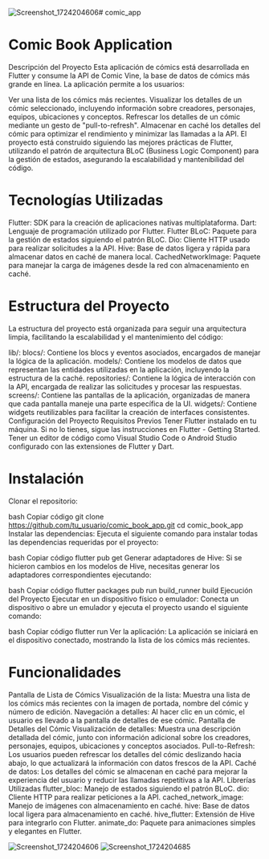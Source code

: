 ![Screenshot_1724204606](https://github.com/user-attachments/assets/fedf9063-96f0-4004-9dda-4e447212a907)# comic_app

# Comic Book Application

Descripción del Proyecto
Esta aplicación de cómics está desarrollada en Flutter y consume la API de Comic Vine, la base de datos de cómics más grande en línea. La aplicación permite a los usuarios:

Ver una lista de los cómics más recientes.
Visualizar los detalles de un cómic seleccionado, incluyendo información sobre creadores, personajes, equipos, ubicaciones y conceptos.
Refrescar los detalles de un cómic mediante un gesto de "pull-to-refresh".
Almacenar en caché los detalles del cómic para optimizar el rendimiento y minimizar las llamadas a la API.
El proyecto está construido siguiendo las mejores prácticas de Flutter, utilizando el patrón de arquitectura BLoC (Business Logic Component) para la gestión de estados, asegurando la escalabilidad y mantenibilidad del código.

# Tecnologías Utilizadas

Flutter: SDK para la creación de aplicaciones nativas multiplataforma.
Dart: Lenguaje de programación utilizado por Flutter.
Flutter BLoC: Paquete para la gestión de estados siguiendo el patrón BLoC.
Dio: Cliente HTTP usado para realizar solicitudes a la API.
Hive: Base de datos ligera y rápida para almacenar datos en caché de manera local.
CachedNetworkImage: Paquete para manejar la carga de imágenes desde la red con almacenamiento en caché.

# Estructura del Proyecto

La estructura del proyecto está organizada para seguir una arquitectura limpia, facilitando la escalabilidad y el mantenimiento del código:

lib/:
blocs/: Contiene los blocs y eventos asociados, encargados de manejar la lógica de la aplicación.
models/: Contiene los modelos de datos que representan las entidades utilizadas en la aplicación, incluyendo la estructura de la caché.
repositories/: Contiene la lógica de interacción con la API, encargada de realizar las solicitudes y procesar las respuestas.
screens/: Contiene las pantallas de la aplicación, organizadas de manera que cada pantalla maneje una parte específica de la UI.
widgets/: Contiene widgets reutilizables para facilitar la creación de interfaces consistentes.
Configuración del Proyecto
Requisitos Previos
Tener Flutter instalado en tu máquina. Si no lo tienes, sigue las instrucciones en Flutter - Getting Started.
Tener un editor de código como Visual Studio Code o Android Studio configurado con las extensiones de Flutter y Dart.

# Instalación

Clonar el repositorio:

bash
Copiar código
git clone https://github.com/tu_usuario/comic_book_app.git
cd comic_book_app
Instalar las dependencias:
Ejecuta el siguiente comando para instalar todas las dependencias requeridas por el proyecto:

bash
Copiar código
flutter pub get
Generar adaptadores de Hive:
Si se hicieron cambios en los modelos de Hive, necesitas generar los adaptadores correspondientes ejecutando:

bash
Copiar código
flutter packages pub run build_runner build
Ejecución del Proyecto
Ejecutar en un dispositivo físico o emulador:
Conecta un dispositivo o abre un emulador y ejecuta el proyecto usando el siguiente comando:

bash
Copiar código
flutter run
Ver la aplicación:
La aplicación se iniciará en el dispositivo conectado, mostrando la lista de los cómics más recientes.


# Funcionalidades

Pantalla de Lista de Cómics
Visualización de la lista: Muestra una lista de los cómics más recientes con la imagen de portada, nombre del cómic y número de edición.
Navegación a detalles: Al hacer clic en un cómic, el usuario es llevado a la pantalla de detalles de ese cómic.
Pantalla de Detalles del Cómic
Visualización de detalles: Muestra una descripción detallada del cómic, junto con información adicional sobre los creadores, personajes, equipos, ubicaciones y conceptos asociados.
Pull-to-Refresh: Los usuarios pueden refrescar los detalles del cómic deslizando hacia abajo, lo que actualizará la información con datos frescos de la API.
Caché de datos: Los detalles del cómic se almacenan en caché para mejorar la experiencia del usuario y reducir las llamadas repetitivas a la API.
Librerías Utilizadas
flutter_bloc: Manejo de estados siguiendo el patrón BLoC.
dio: Cliente HTTP para realizar peticiones a la API.
cached_network_image: Manejo de imágenes con almacenamiento en caché.
hive: Base de datos local ligera para almacenamiento en caché.
hive_flutter: Extensión de Hive para integrarlo con Flutter.
animate_do: Paquete para animaciones simples y elegantes en Flutter.


![Screenshot_1724204606](https://github.com/user-attachments/assets/7a612ddf-ee2d-498e-ba70-2de33a489c02)
![Screenshot_1724204685](https://github.com/user-attachments/assets/b07bc4e2-db91-4f3f-ad45-417be425cf5c)
